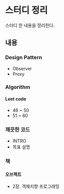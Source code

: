# 스터디 정리
스터디 한 내용을 정리한다.
## 내용
### Design Pattern
* Observer
* Proxy
### Algorithm
#### Leet code
* 46 ~ 50
* 51 ~ 60
### 깨끗한 코드
* INTRO
* 목표 설명
### 책
#### 오브젝트
* 2장. 객체지향 프로그래밍